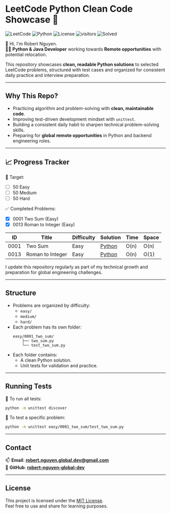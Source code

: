 # LeetCode Python Clean Code Showcase 🚀

![LeetCode](https://img.shields.io/badge/LeetCode-Active-brightgreen)
![Python](https://img.shields.io/badge/language-python-blue)
![License](https://img.shields.io/badge/license-MIT-blue.svg)
![visitors](https://visitor-badge.laobi.icu/badge?page_id=robert-nguyen-global-dev.leetcode-python-showcase)
![Solved](https://img.shields.io/badge/solved-0-green)

👋 Hi, I'm Robert Nguyen.  
👨‍💻 **Python & Java Developer** working towards **Remote opportunities** with potential relocation.

This repository showcases **clean, readable Python solutions** to selected LeetCode problems, structured with test cases and organized for consistent daily practice and interview preparation.

---

## Why This Repo?

- Practicing algorithm and problem-solving with **clean, maintainable code**.
- Improving test-driven development mindset with `unittest`.
- Building a consistent daily habit to sharpen technical problem-solving skills.
- Preparing for **global remote opportunities** in Python and backend engineering roles.

---

## 📈 Progress Tracker
🎯 Target:
- [ ] 50 Easy
- [ ] 50 Medium
- [ ] 50 Hard

✅ Completed Problems:
- [x] 0001 Two Sum (Easy)
- [x] 0013 Roman to Integer (Easy)

| ID   | Title            | Difficulty | Solution                                           | Time | Space |
| ---- | ---------------- | ---------- | -------------------------------------------------- | ---- | ----- |
| 0001 | Two Sum          | Easy       | [Python](./easy/0001_two_sum/two_sum.py)           | O(n) | O(n)  |
| 0013 | Roman to Integer | Easy       | [Python](./easy/0013_roman_to_int/roman_to_int.py) | O(n) | O(1)  |

I update this repository regularly as part of my technical growth and preparation for global engineering challenges.

---

## Structure

- Problems are organized by difficulty:
    - `easy/`
    - `medium/`
    - `hard/`
- Each problem has its own folder:
    ```
    easy/0001_two_sum/
        ├── two_sum.py
        └── test_two_sum.py
    ```
- Each folder contains:
    - A clean Python solution.
    - Unit tests for validation and practice.

---

## Running Tests

🚀 To run all tests:
```bash
python -m unittest discover
```
🚀 To test a specific problem:
```bash
python -m unittest easy/0001_two_sum/test_two_sum.py
```

---

## Contact

📫 **Email**: [**robert.nguyen.global.dev@gmail.com**](mailto:robert.nguyen.global.dev@gmail.com)  
🔗 **GitHub**: [**robert-nguyen-global-dev**](https://github.com/robert-nguyen-global-dev)

---

## License

This project is licensed under the [MIT License](LICENSE).  
Feel free to use and share for learning purposes.
